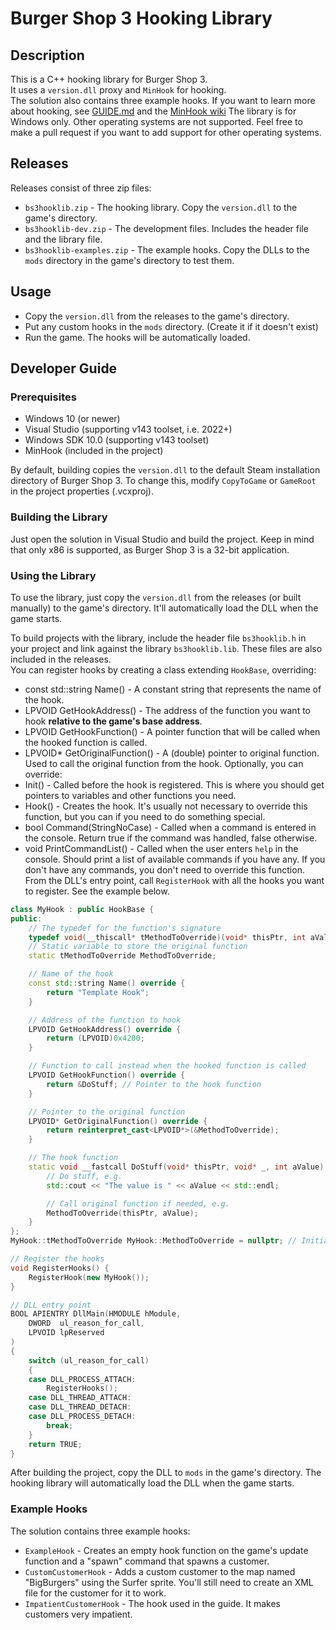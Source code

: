 # Burger Shop 3 Hooking Library

## Description
This is a C++ hooking library for Burger Shop 3.  
It uses a `version.dll` proxy and `MinHook` for hooking.  
The solution also contains three example hooks.
If you want to learn more about hooking, see [GUIDE.md]() and the [MinHook wiki](https://github.com/TsudaKageyu/minhook/wiki)
The library is for Windows only. Other operating systems are not supported. Feel free to make a pull request if you want to add support for other operating systems.

## Releases
Releases consist of three zip files:
- `bs3hooklib.zip` - The hooking library. Copy the `version.dll` to the game's directory.
- `bs3hooklib-dev.zip` - The development files. Includes the header file and the library file.
- `bs3hooklib-examples.zip` - The example hooks. Copy the DLLs to the `mods` directory in the game's directory to test them.

## Usage
- Copy the `version.dll` from the releases to the game's directory.  
- Put any custom hooks in the `mods` directory. (Create it if it doesn't exist)
- Run the game. The hooks will be automatically loaded.

## Developer Guide

### Prerequisites
- Windows 10 (or newer)
- Visual Studio (supporting v143 toolset, i.e. 2022+)
- Windows SDK 10.0 (supporting v143 toolset)
- MinHook (included in the project)

By default, building copies the `version.dll` to the default Steam installation directory of Burger Shop 3.
To change this, modify `CopyToGame` or `GameRoot` in the project properties (.vcxproj).  

### Building the Library
Just open the solution in Visual Studio and build the project. Keep in mind that only x86 is supported, as Burger Shop 3 is a 32-bit application.

### Using the Library
To use the library, just copy the `version.dll` from the releases (or built manually) to the game's directory. It'll automatically load the DLL when the game starts.

To build projects with the library, include the header file `bs3hooklib.h` in your project and link against the library `bs3hooklib.lib`. These files are also included in the releases.  
You can register hooks by creating a class extending `HookBase`, overriding:
- const std::string Name() - A constant string that represents the name of the hook.
- LPVOID GetHookAddress() - The address of the function you want to hook **relative to the game's base address**.
- LPVOID GetHookFunction() - A pointer function that will be called when the hooked function is called.
- LPVOID* GetOriginalFunction() - A (double) pointer to original function. Used to call the original function from the hook.
Optionally, you can override:
- Init() - Called before the hook is registered. This is where you should get pointers to variables and other functions you need.
- Hook() - Creates the hook. It's usually not necessary to override this function, but you can if you need to do something special.
- bool Command(StringNoCase) - Called when a command is entered in the console. Return true if the command was handled, false otherwise.
- void PrintCommandList() - Called when the user enters `help` in the console. Should print a list of available commands if you have any. If you don't have any commands, you don't need to override this function.
From the DLL's entry point, call `RegisterHook` with all the hooks you want to register. See the example below.
```cpp
class MyHook : public HookBase {
public:
    // The typedef for the function's signature
    typedef void(__thiscall* tMethodToOverride)(void* thisPtr, int aValue);
    // Static variable to store the original function
    static tMethodToOverride MethodToOverride;

    // Name of the hook
    const std::string Name() override {
        return "Template Hook";
    }

    // Address of the function to hook
    LPVOID GetHookAddress() override {
        return (LPVOID)0x4200;
    }

    // Function to call instead when the hooked function is called
    LPVOID GetHookFunction() override {
        return &DoStuff; // Pointer to the hook function
    }

    // Pointer to the original function
    LPVOID* GetOriginalFunction() override {
        return reinterpret_cast<LPVOID*>(&MethodToOverride);
    }

    // The hook function
    static void __fastcall DoStuff(void* thisPtr, void* _, int aValue) {
        // Do stuff, e.g.
        std::cout << "The value is " << aValue << std::endl;

        // Call original function if needed, e.g.
        MethodToOverride(thisPtr, aValue);
    }
};
MyHook::tMethodToOverride MyHook::MethodToOverride = nullptr; // Initialize the static variable

// Register the hooks
void RegisterHooks() {
    RegisterHook(new MyHook());
}

// DLL entry point
BOOL APIENTRY DllMain(HMODULE hModule,
    DWORD  ul_reason_for_call,
    LPVOID lpReserved
)
{
    switch (ul_reason_for_call)
    {
    case DLL_PROCESS_ATTACH:
        RegisterHooks();
    case DLL_THREAD_ATTACH:
    case DLL_THREAD_DETACH:
    case DLL_PROCESS_DETACH:
        break;
    }
    return TRUE;
}
```

After building the project, copy the DLL to `mods` in the game's directory. The hooking library will automatically load the DLL when the game starts.

### Example Hooks
The solution contains three example hooks:
- `ExampleHook` - Creates an empty hook function on the game's update function and a "spawn" command that spawns a customer.
- `CustomCustomerHook` - Adds a custom customer to the map named "BigBurgers" using the Surfer sprite. You'll still need to create an XML file for the customer for it to work.
- `ImpatientCustomerHook` - The hook used in the guide. It makes customers very impatient.